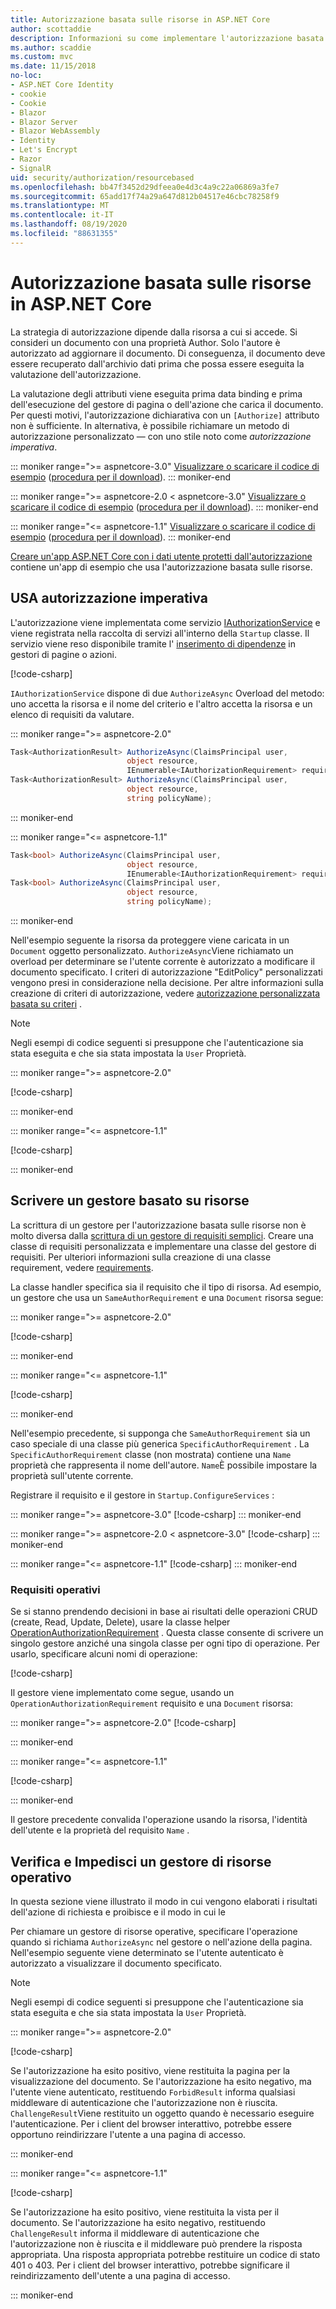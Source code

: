 ```yaml
---
title: Autorizzazione basata sulle risorse in ASP.NET Core
author: scottaddie
description: Informazioni su come implementare l'autorizzazione basata sulle risorse in un'app ASP.NET Core quando un attributo di autorizzazione non è sufficiente.
ms.author: scaddie
ms.custom: mvc
ms.date: 11/15/2018
no-loc:
- ASP.NET Core Identity
- cookie
- Cookie
- Blazor
- Blazor Server
- Blazor WebAssembly
- Identity
- Let's Encrypt
- Razor
- SignalR
uid: security/authorization/resourcebased
ms.openlocfilehash: bb47f3452d29dfeea0e4d3c4a9c22a06869a3fe7
ms.sourcegitcommit: 65add17f74a29a647d812b04517e46cbc78258f9
ms.translationtype: MT
ms.contentlocale: it-IT
ms.lasthandoff: 08/19/2020
ms.locfileid: "88631355"
---
```

# <a name="resource-based-authorization-in-aspnet-core"></a>Autorizzazione basata sulle risorse in ASP.NET Core

La strategia di autorizzazione dipende dalla risorsa a cui si accede. Si consideri un documento con una proprietà Author. Solo l'autore è autorizzato ad aggiornare il documento. Di conseguenza, il documento deve essere recuperato dall'archivio dati prima che possa essere eseguita la valutazione dell'autorizzazione.

La valutazione degli attributi viene eseguita prima data binding e prima dell'esecuzione del gestore di pagina o dell'azione che carica il documento. Per questi motivi, l'autorizzazione dichiarativa con un `[Authorize]` attributo non è sufficiente. In alternativa, è possibile richiamare un metodo di autorizzazione personalizzato &mdash; con uno stile noto come *autorizzazione imperativa*.

::: moniker range=">= aspnetcore-3.0"
[Visualizzare o scaricare il codice di esempio](https://github.com/dotnet/AspNetCore.Docs/tree/master/aspnetcore/security/authorization/resourcebased/samples/3_0) ([procedura per il download](xref:index#how-to-download-a-sample)).
::: moniker-end

 ::: moniker range=">= aspnetcore-2.0 < aspnetcore-3.0"
[Visualizzare o scaricare il codice di esempio](https://github.com/dotnet/AspNetCore.Docs/tree/master/aspnetcore/security/authorization/resourcebased/samples/2_2) ([procedura per il download](xref:index#how-to-download-a-sample)).
::: moniker-end

::: moniker range="<= aspnetcore-1.1"
[Visualizzare o scaricare il codice di esempio](https://github.com/dotnet/AspNetCore.Docs/tree/master/aspnetcore/security/authorization/resourcebased/samples/1_1) ([procedura per il download](xref:index#how-to-download-a-sample)).
::: moniker-end

[Creare un'app ASP.NET Core con i dati utente protetti dall'autorizzazione](xref:security/authorization/secure-data) contiene un'app di esempio che usa l'autorizzazione basata sulle risorse.

## <a name="use-imperative-authorization"></a>USA autorizzazione imperativa

L'autorizzazione viene implementata come servizio [IAuthorizationService](/dotnet/api/microsoft.aspnetcore.authorization.iauthorizationservice) e viene registrata nella raccolta di servizi all'interno della `Startup` classe. Il servizio viene reso disponibile tramite l' [inserimento di dipendenze](xref:fundamentals/dependency-injection) in gestori di pagine o azioni.

[!code-csharp[](resourcebased/samples/3_0/ResourceBasedAuthApp2/Controllers/DocumentController.cs?name=snippet_IAuthServiceDI&highlight=6)]

`IAuthorizationService` dispone di due `AuthorizeAsync` Overload del metodo: uno accetta la risorsa e il nome del criterio e l'altro accetta la risorsa e un elenco di requisiti da valutare.

::: moniker range=">= aspnetcore-2.0"

```csharp
Task<AuthorizationResult> AuthorizeAsync(ClaimsPrincipal user,
                          object resource,
                          IEnumerable<IAuthorizationRequirement> requirements);
Task<AuthorizationResult> AuthorizeAsync(ClaimsPrincipal user,
                          object resource,
                          string policyName);
```

::: moniker-end

::: moniker range="<= aspnetcore-1.1"

```csharp
Task<bool> AuthorizeAsync(ClaimsPrincipal user,
                          object resource,
                          IEnumerable<IAuthorizationRequirement> requirements);
Task<bool> AuthorizeAsync(ClaimsPrincipal user,
                          object resource,
                          string policyName);
```

::: moniker-end

<a name="security-authorization-resource-based-imperative"></a>

Nell'esempio seguente la risorsa da proteggere viene caricata in un `Document` oggetto personalizzato. `AuthorizeAsync`Viene richiamato un overload per determinare se l'utente corrente è autorizzato a modificare il documento specificato. I criteri di autorizzazione "EditPolicy" personalizzati vengono presi in considerazione nella decisione. Per altre informazioni sulla creazione di criteri di autorizzazione, vedere [autorizzazione personalizzata basata su criteri](xref:security/authorization/policies) .

> [!NOTE]
> Negli esempi di codice seguenti si presuppone che l'autenticazione sia stata eseguita e che sia stata impostata la `User` Proprietà.

::: moniker range=">= aspnetcore-2.0"

[!code-csharp[](resourcebased/samples/3_0/ResourceBasedAuthApp2/Pages/Document/Edit.cshtml.cs?name=snippet_DocumentEditHandler)]

::: moniker-end

::: moniker range="<= aspnetcore-1.1"

[!code-csharp[](resourcebased/samples/1_1/ResourceBasedAuthApp1/Controllers/DocumentController.cs?name=snippet_DocumentEditAction)]

::: moniker-end

## <a name="write-a-resource-based-handler"></a>Scrivere un gestore basato su risorse

La scrittura di un gestore per l'autorizzazione basata sulle risorse non è molto diversa dalla [scrittura di un gestore di requisiti semplici](xref:security/authorization/policies#security-authorization-policies-based-authorization-handler). Creare una classe di requisiti personalizzata e implementare una classe del gestore di requisiti. Per ulteriori informazioni sulla creazione di una classe requirement, vedere [requirements](xref:security/authorization/policies#requirements).

La classe handler specifica sia il requisito che il tipo di risorsa. Ad esempio, un gestore che usa un `SameAuthorRequirement` e una `Document` risorsa segue:

::: moniker range=">= aspnetcore-2.0"

[!code-csharp[](resourcebased/samples/3_0/ResourceBasedAuthApp2/Services/DocumentAuthorizationHandler.cs?name=snippet_HandlerAndRequirement)]

::: moniker-end

::: moniker range="<= aspnetcore-1.1"

[!code-csharp[](resourcebased/samples/1_1/ResourceBasedAuthApp1/Services/DocumentAuthorizationHandler.cs?name=snippet_HandlerAndRequirement)]

::: moniker-end

Nell'esempio precedente, si supponga che `SameAuthorRequirement` sia un caso speciale di una classe più generica `SpecificAuthorRequirement` . La `SpecificAuthorRequirement` classe (non mostrata) contiene una `Name` proprietà che rappresenta il nome dell'autore. `Name`È possibile impostare la proprietà sull'utente corrente.

Registrare il requisito e il gestore in `Startup.ConfigureServices` :

::: moniker range=">= aspnetcore-3.0"
[!code-csharp[](resourcebased/samples/3_0/ResourceBasedAuthApp2/Startup.cs?name=snippet_ConfigureServicesSample&highlight=4-8,10)]
::: moniker-end

 ::: moniker range=">= aspnetcore-2.0 < aspnetcore-3.0"
[!code-csharp[](resourcebased/samples/2_2/ResourceBasedAuthApp2/Startup.cs?name=snippet_ConfigureServicesSample&highlight=3-7,9)]
::: moniker-end

::: moniker range="<= aspnetcore-1.1"
[!code-csharp[](resourcebased/samples/1_1/ResourceBasedAuthApp1/Startup.cs?name=snippet_ConfigureServicesSample&highlight=3-7,9)]
::: moniker-end

### <a name="operational-requirements"></a>Requisiti operativi

Se si stanno prendendo decisioni in base ai risultati delle operazioni CRUD (create, Read, Update, Delete), usare la classe helper [OperationAuthorizationRequirement](/dotnet/api/microsoft.aspnetcore.authorization.infrastructure.operationauthorizationrequirement) . Questa classe consente di scrivere un singolo gestore anziché una singola classe per ogni tipo di operazione. Per usarlo, specificare alcuni nomi di operazione:

[!code-csharp[](resourcebased/samples/3_0/ResourceBasedAuthApp2/Services/DocumentAuthorizationCrudHandler.cs?name=snippet_OperationsClass)]

Il gestore viene implementato come segue, usando un `OperationAuthorizationRequirement` requisito e una `Document` risorsa:

 ::: moniker range=">= aspnetcore-2.0"
[!code-csharp[](resourcebased/samples/3_0/ResourceBasedAuthApp2/Services/DocumentAuthorizationCrudHandler.cs?name=snippet_Handler)]

::: moniker-end

::: moniker range="<= aspnetcore-1.1"

[!code-csharp[](resourcebased/samples/1_1/ResourceBasedAuthApp1/Services/DocumentAuthorizationCrudHandler.cs?name=snippet_Handler)]

::: moniker-end

Il gestore precedente convalida l'operazione usando la risorsa, l'identità dell'utente e la proprietà del requisito `Name` .

## <a name="challenge-and-forbid-with-an-operational-resource-handler"></a>Verifica e Impedisci un gestore di risorse operativo

In questa sezione viene illustrato il modo in cui vengono elaborati i risultati dell'azione di richiesta e proibisce e il modo in cui le

Per chiamare un gestore di risorse operative, specificare l'operazione quando si richiama `AuthorizeAsync` nel gestore o nell'azione della pagina. Nell'esempio seguente viene determinato se l'utente autenticato è autorizzato a visualizzare il documento specificato.

> [!NOTE]
> Negli esempi di codice seguenti si presuppone che l'autenticazione sia stata eseguita e che sia stata impostata la `User` Proprietà.

::: moniker range=">= aspnetcore-2.0"

[!code-csharp[](resourcebased/samples/3_0/ResourceBasedAuthApp2/Pages/Document/View.cshtml.cs?name=snippet_DocumentViewHandler&highlight=10-11)]

Se l'autorizzazione ha esito positivo, viene restituita la pagina per la visualizzazione del documento. Se l'autorizzazione ha esito negativo, ma l'utente viene autenticato, restituendo `ForbidResult` informa qualsiasi middleware di autenticazione che l'autorizzazione non è riuscita. `ChallengeResult`Viene restituito un oggetto quando è necessario eseguire l'autenticazione. Per i client del browser interattivo, potrebbe essere opportuno reindirizzare l'utente a una pagina di accesso.

::: moniker-end

::: moniker range="<= aspnetcore-1.1"

[!code-csharp[](resourcebased/samples/1_1/ResourceBasedAuthApp1/Controllers/DocumentController.cs?name=snippet_DocumentViewAction&highlight=11-12)]

Se l'autorizzazione ha esito positivo, viene restituita la vista per il documento. Se l'autorizzazione ha esito negativo, restituendo `ChallengeResult` informa il middleware di autenticazione che l'autorizzazione non è riuscita e il middleware può prendere la risposta appropriata. Una risposta appropriata potrebbe restituire un codice di stato 401 o 403. Per i client del browser interattivo, potrebbe significare il reindirizzamento dell'utente a una pagina di accesso.

::: moniker-end
